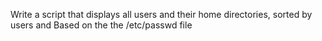 Write a script that displays all users and their home directories, sorted by users and Based on the the /etc/passwd file
